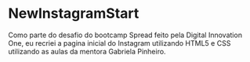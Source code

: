 # NewInstagramStart
Como parte do desafio do bootcamp Spread feito pela Digital Innovation One, 
eu recriei a pagina inicial do Instagram utilizando HTML5 e CSS utilizando as aulas da mentora Gabriela Pinheiro.
